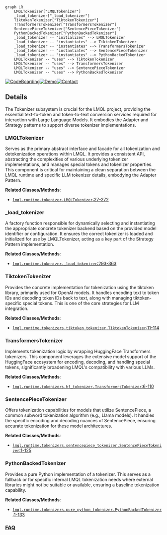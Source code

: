 ```mermaid
graph LR
    LMQLTokenizer["LMQLTokenizer"]
    _load_tokenizer["_load_tokenizer"]
    TiktokenTokenizer["TiktokenTokenizer"]
    TransformersTokenizer["TransformersTokenizer"]
    SentencePieceTokenizer["SentencePieceTokenizer"]
    PythonBackedTokenizer["PythonBackedTokenizer"]
    _load_tokenizer -- "initializes" --> LMQLTokenizer
    _load_tokenizer -- "instantiates" --> TiktokenTokenizer
    _load_tokenizer -- "instantiates" --> TransformersTokenizer
    _load_tokenizer -- "instantiates" --> SentencePieceTokenizer
    _load_tokenizer -- "instantiates" --> PythonBackedTokenizer
    LMQLTokenizer -- "uses" --> TiktokenTokenizer
    LMQLTokenizer -- "uses" --> TransformersTokenizer
    LMQLTokenizer -- "uses" --> SentencePieceTokenizer
    LMQLTokenizer -- "uses" --> PythonBackedTokenizer
```

[![CodeBoarding](https://img.shields.io/badge/Generated%20by-CodeBoarding-9cf?style=flat-square)](https://github.com/CodeBoarding/GeneratedOnBoardings)[![Demo](https://img.shields.io/badge/Try%20our-Demo-blue?style=flat-square)](https://www.codeboarding.org/demo)[![Contact](https://img.shields.io/badge/Contact%20us%20-%20contact@codeboarding.org-lightgrey?style=flat-square)](mailto:contact@codeboarding.org)

## Details

The Tokenizer subsystem is crucial for the LMQL project, providing the essential text-to-token and token-to-text conversion services required for interaction with Large Language Models. It embodies the Adapter and Strategy patterns to support diverse tokenizer implementations.

### LMQLTokenizer
Serves as the primary abstract interface and facade for all tokenization and detokenization operations within LMQL. It provides a consistent API, abstracting the complexities of various underlying tokenizer implementations, and manages special tokens and tokenizer properties. This component is critical for maintaining a clean separation between the LMQL runtime and specific LLM tokenizer details, embodying the Adapter Pattern.


**Related Classes/Methods**:

- <a href="https://github.com/eth-sri/lmql/blob/main/src/lmql/runtime/tokenizer.py#L27-L272" target="_blank" rel="noopener noreferrer">`lmql.runtime.tokenizer.LMQLTokenizer`:27-272</a>


### _load_tokenizer
A factory function responsible for dynamically selecting and instantiating the appropriate concrete tokenizer backend based on the provided model identifier or configuration. It ensures the correct tokenizer is loaded and initialized for use by LMQLTokenizer, acting as a key part of the Strategy Pattern implementation.


**Related Classes/Methods**:

- <a href="https://github.com/eth-sri/lmql/blob/main/src/lmql/runtime/tokenizer.py#L293-L363" target="_blank" rel="noopener noreferrer">`lmql.runtime.tokenizer._load_tokenizer`:293-363</a>


### TiktokenTokenizer
Provides the concrete implementation for tokenization using the tiktoken library, primarily used for OpenAI models. It handles encoding text to token IDs and decoding token IDs back to text, along with managing tiktoken-specific special tokens. This is one of the core strategies for LLM integration.


**Related Classes/Methods**:

- <a href="https://github.com/eth-sri/lmql/blob/main/src/lmql/runtime/tokenizers/tiktoken_tokenizer.py#L11-L114" target="_blank" rel="noopener noreferrer">`lmql.runtime.tokenizers.tiktoken_tokenizer.TiktokenTokenizer`:11-114</a>


### TransformersTokenizer
Implements tokenization logic by wrapping HuggingFace Transformers tokenizers. This component leverages the extensive model support of the HuggingFace ecosystem for encoding, decoding, and handling special tokens, significantly broadening LMQL's compatibility with various LLMs.


**Related Classes/Methods**:

- <a href="https://github.com/eth-sri/lmql/blob/main/src/lmql/runtime/tokenizers/hf_tokenizer.py#L6-L110" target="_blank" rel="noopener noreferrer">`lmql.runtime.tokenizers.hf_tokenizer.TransformersTokenizer`:6-110</a>


### SentencePieceTokenizer
Offers tokenization capabilities for models that utilize SentencePiece, a common subword tokenization algorithm (e.g., Llama models). It handles the specific encoding and decoding nuances of SentencePiece, ensuring accurate tokenization for these model architectures.


**Related Classes/Methods**:

- <a href="https://github.com/eth-sri/lmql/blob/main/src/lmql/runtime/tokenizers/sentencepiece_tokenizer.py#L1-L125" target="_blank" rel="noopener noreferrer">`lmql.runtime.tokenizers.sentencepiece_tokenizer.SentencePieceTokenizer`:1-125</a>


### PythonBackedTokenizer
Provides a pure Python implementation of a tokenizer. This serves as a fallback or for specific internal LMQL tokenization needs where external libraries might not be suitable or available, ensuring a baseline tokenization capability.


**Related Classes/Methods**:

- <a href="https://github.com/eth-sri/lmql/blob/main/src/lmql/runtime/tokenizers/pure_python_tokenizer.py#L1-L133" target="_blank" rel="noopener noreferrer">`lmql.runtime.tokenizers.pure_python_tokenizer.PythonBackedTokenizer`:1-133</a>




### [FAQ](https://github.com/CodeBoarding/GeneratedOnBoardings/tree/main?tab=readme-ov-file#faq)